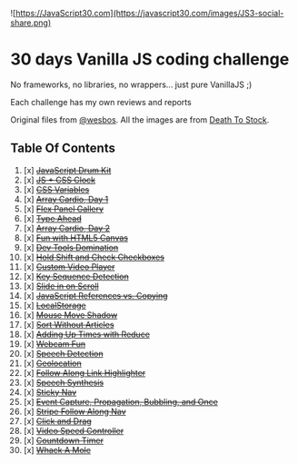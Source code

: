 ![https://JavaScript30.com](https://javascript30.com/images/JS3-social-share.png)

# 30 days Vanilla JS coding challenge

No frameworks, no libraries, no wrappers... just pure VanillaJS ;)

Each challenge has my own reviews and reports

Original files from [@wesbos](https://github.com/wesbos/JavaScript30).
All the images are from [Death To Stock](http://deathtothestockphoto.com/).

## Table Of Contents

1. [x] ~~[JavaScript Drum Kit](./Drum-kit)~~
2. [x] ~~[JS + CSS Clock](./Analog-Clock)~~
3. [x] ~~[CSS Variables](./Playing-With-CSS-Variables)~~
4. [x] ~~[Array Cardio, Day 1](./Array-Cardio-1)~~
5. [x] ~~[Flex Panel Gallery](./Flex-Panel)~~
6. [x] ~~[Type Ahead](./Ajax-Type-Ahead)~~
7. [x] ~~[Array Cardio, Day 2](./Array-Cardio-2)~~
8. [x] ~~[Fun with HTML5 Canvas](./HTML5-Canvas)~~
9. [x] ~~[Dev Tools Domination](./CSS-Tricks)~~
10. [x] ~~[Hold Shift and Check Checkboxes](./1Hold-shift-to-check-multi-checkboxes)~~
11. [x] ~~[Custom Video Player](./Custom-HTML5-video-player)~~
12. [x] ~~[Key Sequence Detection](./Key-Sequence-Detection)~~
13. [x] ~~[Slide in on Scroll](./Slide-in-on-Scroll)~~
14. [x] ~~[JavaScript References vs. Copying](./JavaScript-References-VS-Copying)~~
15. [x] ~~[LocalStorage](./LocalStorage-and-event-delegation)~~
16. [x] ~~[Mouse Move Shadow](./Mouse-Move-Shadow)~~
17. [x] ~~[Sort Without Articles](./Sort-Without-Articles)~~
18. [x] ~~[Adding Up Times with Reduce](./Adding-Up-Times-with-Reduce)~~
19. [x] ~~[Webcam Fun](./Webcam-Fun)~~
20. [x] ~~[Speech Detection](./Speech-Detection)~~
21. [x] ~~[Geolocation](./Geolocation)~~
22. [x] ~~[Follow Along Link Highlighter](./Follow-Along-Link-Highlighter)~~
23. [x] ~~[Speech Synthesis](./Speech-Synthesis)~~
24. [x] ~~[Sticky Nav](./Sticky-Nav)~~
25. [x] ~~[Event Capture, Propagation, Bubbling, and Once](./Event-Capture-Propagation-Bubbling-and-Once)~~
26. [x] ~~[Stripe Follow Along Nav](./Stripe-Follow-Along-Nav)~~
27. [x] ~~[Click and Drag](./Click-and-Drag)~~
28. [x] ~~[Video Speed Controller](./Video-Speed-Controller)~~
29. [x] ~~[Countdown Timer](./Countdown-Timer)~~
30. [x] ~~[Whack A Mole](./Whack-A-Mole)~~
